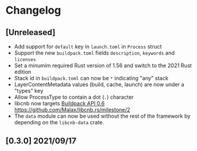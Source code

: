 # Changelog

## [Unreleased]

- Add support for `default` key in `launch.toml` in `Process` struct
- Support the new `buildpack.toml` fields `description`, `keywords` and `licenses`
- Set a minumim required Rust version of 1.56 and switch to the 2021 Rust edition
- Stack id in `buildpack.toml` can now be `*` indicating "any" stack
- LayerContentMetadata values (build, cache, launch) are now under a "types" key
- Allow ProcessType to contain a dot (`.`) character
- libcnb now targets [Buildpack API 0.6](https://github.com/buildpacks/spec/releases/tag/buildpack%2Fv0.6) <https://github.com/Malax/libcnb.rs/milestone/2>
- The `data` module can now be used without the rest of the framework by depending on the `libcnb-data` crate.

## [0.3.0] 2021/09/17
